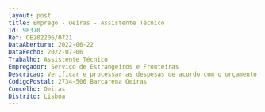```yaml
--- 
layout: post
title: Emprego - Oeiras - Assistente Técnico
Id: 98370
Ref: OE202206/0721
DataAbertura: 2022-06-22
DataFecho: 2022-07-06
Trabalho: Assistente Técnico
Empregador: Serviço de Estrangeiros e Fronteiras
Descricao: Verificar e processar as despesas de acordo com o orçamento e as normas referentes à contabilidade pública e Arrecadar e contabilizar as receitas.
CodigoPostal: 2734-506 Barcarena Oeiras
Concelho: Oeiras
Distrito: Lisboa
--- 
```


